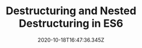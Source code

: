 ---
date: 2020-10-18T16:47:36.345Z
title: "Destructuring and Nested Destructuring in ES6" 
subtitle: ""
featuredImage: "./featuredImage.png"
ogImage: ""
tags: 
externalLink: ""
published: false
---